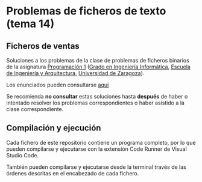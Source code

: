 # Problemas de ficheros de texto (tema 14)

## Ficheros de ventas

Soluciones a los problemas de la clase de problemas de ficheros binarios de la asignatura [Programación 1](https://github.com/prog1-eina) ([Grado en Ingeniería Informática](https://webdiis.unizar.es/~silarri/coordinadorGrado/), [Escuela de Ingeniería y Arquitectura](https://eina.unizar.es/), [Universidad de Zaragoza](https://www.unizar.es/)).

Los enunciados pueden consultarse [aquí](https://miguel-latre.github.io/transparencias/pbs-tema-14-ficheros-de-texto-ventas.pdf)

Se recomienda **no consultar** estas soluciones hasta **después** de haber o intentado resolver los problemas correspondientes o haber asistido a la clase correspondiente.

## Compilación y ejecución

Cada fichero de este repositorio contiene un programa completo, por lo que pueden compilarse y ejecutarse con la extensión Code Runner de Visual Studio Code.

También pueden compilarse y ejecutarse desde la terminal través de las órdenes descritas en el encabezado de cada fichero.
